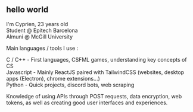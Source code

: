 ## hello world  

I'm Cyprien, 23 years old  
Student @ Epitech Barcelona  
Almuni @ McGill University  

  
Main languages / tools I use :  
  
C / C++    - First languages, CSFML games, understanding key concepts of CS  
Javascript - Mainly ReactJS paired with TailwindCSS (websites, desktop apps (Electron), chrome extensions...)  
Python     - Quick projects, discord bots, web scraping    

Knowledge of using APIs through POST requests, data encryption, web tokens, as well as creating good user interfaces and experiences.
